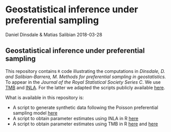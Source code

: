 Geostatistical inference under preferential sampling
================
Daniel Dinsdale & Matias Salibian
2018-03-28

Geostatistical inference under preferential sampling
----------------------------------------------------

This repository contains `R` code illustrating the computations in *Dinsdale, D. and Salibian-Barrera, M. Methods for preferential sampling in geostatistics.* To appear in the *Journal of the Royal Statistical Society Series C*. We use [TMB](https://github.com/kaskr/adcomp/wiki) and [INLA](http://www.r-inla.org/). For the latter we adapted the scripts publicly available [here](http://www.r-inla.org/examples/case-studies/diggle09/simulation1).

What is available in this repository is:

-   A script to generate synthetic data following the Poisson preferential sampling model [here](RFiles/dataExample.R)
-   A script to obtain parameter estimates using INLA in R [here](RFiles/INLAExample.R)
-   A script to obtain parameter estimates using TMB in R [here](RFiles/TMBExample.R) and [here](RFiles/TMBExample.cpp)
